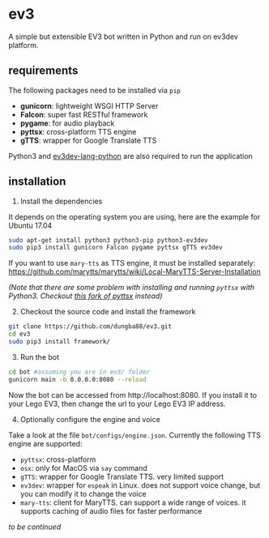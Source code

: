 # ev3

A simple but extensible EV3 bot written in Python and run on ev3dev platform.

## requirements

The following packages need to be installed via `pip`
- **gunicorn**: lightweight WSGI HTTP Server
- **Falcon**: super fast RESTful framework
- **pygame**: for audio playback
- **pyttsx**: cross-platform TTS engine
- **gTTS**: wrapper for Google Translate TTS

Python3 and [ev3dev-lang-python](https://github.com/rhempel/ev3dev-lang-python) are also required to run the application

## installation

1. Install the dependencies

It depends on the operating system you are using, here are the example for Ubuntu 17.04

```bash
sudo apt-get install python3 python3-pip python3-ev3dev
sudo pip3 install gunicorn Falcon pygame pyttsx gTTS ev3dev
```

If you want to use `mary-tts` as TTS engine, it must be installed separately:
https://github.com/marytts/marytts/wiki/Local-MaryTTS-Server-Installation

*(Note that there are some problem with installing and running `pyttsx` with Python3. Checkout [this fork of pyttsx](https://github.com/Julian-O/pyttsx) instead)*

2. Checkout the source code and install the framework
```bash
git clone https://github.com/dungba88/ev3.git
cd ev3
sudo pip3 install framework/
```

3. Run the bot
```bash
cd bot #assuming you are in ev3/ folder
gunicorn main -b 0.0.0.0:8080 --reload
```

Now the bot can be accessed from http://localhost:8080. If you install it to your Lego EV3, then change the url to your
Lego EV3 IP address.

4. Optionally configure the engine and voice

Take a look at the file `bot/configs/engine.json`. Currently the following TTS engine are supported:
- `pyttsx`: cross-platform
- `osx`: only for MacOS via `say` command
- `gTTS`: wrapper for Google Translate TTS. very limited support
- `ev3dev`: wrapper for `espeak` in Linux. does not support voice change, but you can modify it to change the voice
- `mary-tts`: client for MaryTTS. can support a wide range of voices. it supports caching of audio files for faster performance

*to be continued*
